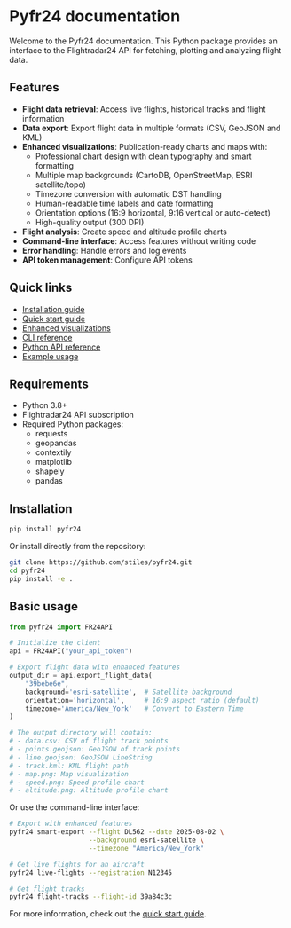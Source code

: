 # Pyfr24 documentation

Welcome to the Pyfr24 documentation. This Python package provides an interface to the Flightradar24 API for fetching, plotting and analyzing flight data.

## Features

- **Flight data retrieval**: Access live flights, historical tracks and flight information
- **Data export**: Export flight data in multiple formats (CSV, GeoJSON and KML)
- **Enhanced visualizations**: Publication-ready charts and maps with:
    - Professional chart design with clean typography and smart formatting
    - Multiple map backgrounds (CartoDB, OpenStreetMap, ESRI satellite/topo)
    - Timezone conversion with automatic DST handling
    - Human-readable time labels and date formatting
    - Orientation options (16:9 horizontal, 9:16 vertical or auto-detect)
    - High-quality output (300 DPI)
- **Flight analysis**: Create speed and altitude profile charts
- **Command-line interface**: Access features without writing code
- **Error handling**: Handle errors and log events
- **API token management**: Configure API tokens

## Quick links

- [Installation guide](installation.md)
- [Quick start guide](usage/quickstart.md)
- [Enhanced visualizations](features/enhanced-visualizations.md)
- [CLI reference](usage/cli.md)
- [Python API reference](usage/api.md)
- [Example usage](usage/examples.md)

## Requirements

- Python 3.8+
- Flightradar24 API subscription
- Required Python packages:
    - requests
    - geopandas
    - contextily
    - matplotlib
    - shapely
    - pandas

## Installation

```bash
pip install pyfr24
```

Or install directly from the repository:

```bash
git clone https://github.com/stiles/pyfr24.git
cd pyfr24
pip install -e .
```

## Basic usage

```python
from pyfr24 import FR24API

# Initialize the client
api = FR24API("your_api_token")

# Export flight data with enhanced features
output_dir = api.export_flight_data(
    "39bebe6e",
    background='esri-satellite',  # Satellite background
    orientation='horizontal',     # 16:9 aspect ratio (default)
    timezone='America/New_York'   # Convert to Eastern Time
)

# The output directory will contain:
# - data.csv: CSV of flight track points
# - points.geojson: GeoJSON of track points
# - line.geojson: GeoJSON LineString
# - track.kml: KML flight path
# - map.png: Map visualization
# - speed.png: Speed profile chart
# - altitude.png: Altitude profile chart
```

Or use the command-line interface:

```bash
# Export with enhanced features
pyfr24 smart-export --flight DL562 --date 2025-08-02 \
                    --background esri-satellite \
                    --timezone "America/New_York"

# Get live flights for an aircraft
pyfr24 live-flights --registration N12345

# Get flight tracks
pyfr24 flight-tracks --flight-id 39a84c3c
```

For more information, check out the [quick start guide](usage/quickstart.md). 